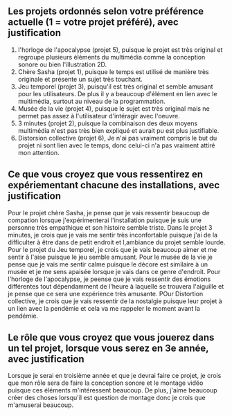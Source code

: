 ## Les projets ordonnés selon votre préférence actuelle (1 = votre projet préféré), avec justification
1. l'horloge de l'apocalypse (projet 5), puisque le projet est très original et regroupe plusieurs éléments du multimédia comme la conception sonore ou bien l'illustration 2D.
2. Chère Sasha (projet 1), puisque le temps est utilisé de manière très originale et présente un sujet très touchant.
3. Jeu temporel (projet 3), puisqu'il est très original et semble amusant pour les utilisateurs. De plus il y a beaucoup d'élément en lien avec le multimédia, surtout au niveau de la programmation.
4. Musée de la vie (projet 4), puisque le sujet est très original mais ne permet pas assez  à l'utilisateur d'intéragir avec l'oeuvre.
5. 3 minutes (projet 2), puisque la combinaison des deux moyens multimédia n'est pas très bien expliqué et aurait pu est plus justifiable.
6. Distorsion collective (projet 6), Je n'ai pas vraiment compris le but du projet ni sont lien avec le temps, donc celui-ci n'a pas vraiment attiré mon attention.

## Ce que vous croyez que vous ressentirez en expériementant chacune des installations, avec justification
Pour le projet chère Sasha, je pense que je vais ressentir beaucoup de compation lorsque j'expérimenterai l'installation puisque je suis une personne très empathique et son histoire semble triste. Dans le projet 3 minutes, je crois que je vais me sentir très inconfortable puisque j'ai de la difficulter à être dans de petit endroit et l,ambiance du projet semble lourde. Pour le projet du Jeu temporel, je crois que je vais beaucoup aimer et me sentir à l'aise puisque le jeu semble amusant. Pour le musée de la vie je pense que je vais me sentir calme puisque le décore est similaire à un musée et je me sens apaisée lorsque je vais dans ce genre d'endroit. Pour l'horloge de l'apocalypse, je peense que je vais ressentir des émotions différentes tout dépendamment de l'heure à laquelle se trouvera l'aiguille et je pense que ce sera une expérience très amusante. POur Distortion collective, je crois que je vais ressentir de la nostalgie puisque leur projet à un lien avec la pendémie et cela va me rappeler le moment avant la pendémie.

## Le rôle que vous croyez que vous jouerez dans un tel projet, lorsque vous serez en 3e année, avec justification
Lorsque je serai en troisième année et que je devrai faire ce projet, je crois que mon rôle sera de faire la conception sonore et le montage vidéo puisque ces éléments m'intéressent beaucoup. De plus, j'aime beaucoup créer des choses lorsqu'il est question de montage donc je crois que m'amuserai beaucoup.
